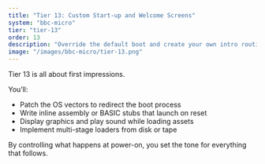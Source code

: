 ```yaml
---
title: "Tier 13: Custom Start-up and Welcome Screens"
system: "bbc-micro"
tier: "tier-13"
order: 13
description: "Override the default boot and create your own intro routines. Display splash screens, logos, and play music before the main program starts."
image: "/images/bbc-micro/tier-13.png"
---
```


Tier 13 is all about first impressions.

You’ll:
- Patch the OS vectors to redirect the boot process
- Write inline assembly or BASIC stubs that launch on reset
- Display graphics and play sound while loading assets
- Implement multi-stage loaders from disk or tape

By controlling what happens at power-on, you set the tone for everything that follows.
